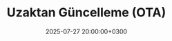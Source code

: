 ---
title: Uzaktan Güncelleme (OTA)
slug: "ota"
date: 2025-07-27 20:00:00+0300
description: 
image:

# Badge style
style:
    background: "#2ECC71"
    color: "#FFFFFF"
---